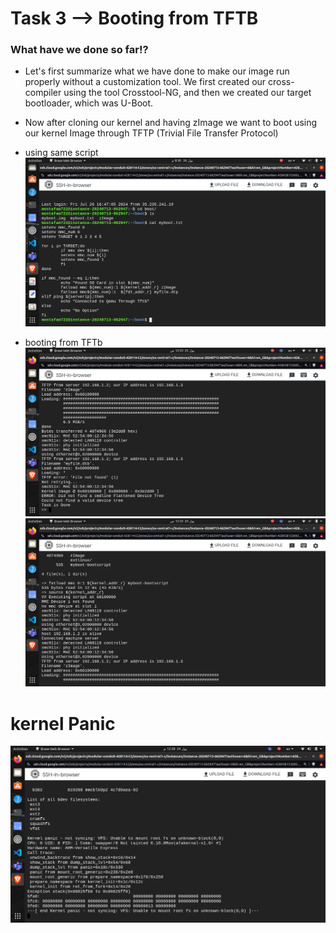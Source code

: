 # Task 3 --> Booting from TFTB
### What have we done so far!?
- Let's first summarize what we have done to make our image run properly without a customization tool. We first created our cross-compiler using the tool Crosstool-NG, and then we created our target bootloader, which was U-Boot.
- Now after cloning our kernel and having zImage we want to boot using our kernel Image through TFTP (Trivial File Transfer Protocol)
- using same script
![booting_Script](./script.png)

- booting from TFTb 
![Tftp_booting](./1Img_Tftb_boot.png)
![Tftp_booting](./2Img_Tftb_boot.png)

# kernel Panic
![Kernel_Panic](./Kernel_panic.png)
